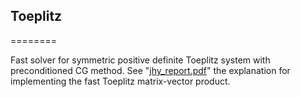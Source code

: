 ## Toeplitz
========

Fast solver for symmetric positive definite Toeplitz system with preconditioned CG method. See "[jhy_report.pdf](http://ylzhaofde.github.io/codes/Toeplitz_cir_precond/jhy_report.pdf)" the explanation for implementing the fast Toeplitz matrix-vector product.
